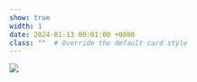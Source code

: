 ```yaml
---
show: true
width: 1
date: 2024-01-13 00:01:00 +0800
class: ""  # Override the default card style
---
```

<div>
<img src="{{ 'assets/images/badges/sdu.png' | relative_url }}" class="img-fluid rounded" >
</div>